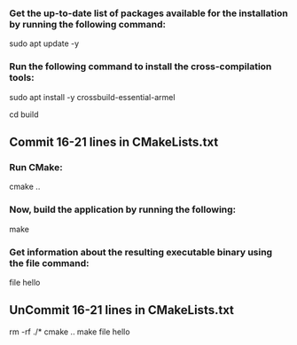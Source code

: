 ### Get the up-to-date list of packages available for the installation by running the following command:
sudo apt update -y

### Run the following command to install the cross-compilation tools:
sudo apt install -y crossbuild-essential-armel


cd build

## Commit 16-21 lines in CMakeLists.txt
### Run CMake:
cmake ..

### Now, build the application by running the following:
make

### Get information about the resulting executable binary using the file command:
file hello

## UnCommit 16-21 lines in CMakeLists.txt
rm -rf ./*
cmake ..
make
file hello